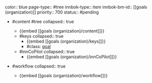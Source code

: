 color:: blue
page-type:: #tree
innbok-type:: item
innbok-bm-id:: [[goals (organization)]]
priority:: 700
status:: #pending

- #content #tree
  collapsed:: true
	- {{embed [[goals (organization)/content]]}}
  - #keys
    collapsed:: true
	  - {{embed [[goals (organization)/keys]]}}
	  - #class: [goal](https://go.innbok.com/#/page/innBoK%2Fclass%2Fgoal)
  - #innCoPilot
    collapsed:: true
	  - {{embed [[goals (organization)/innCoPilot]]}}

- #workflow
  collapsed:: true
	- {{embed [[goals (organization)/workflow]]}}

